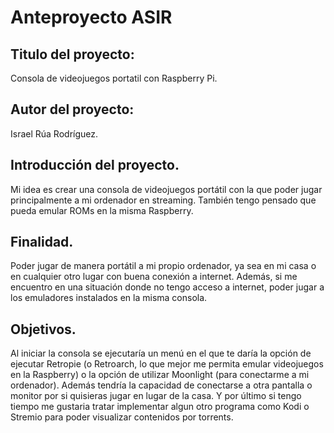 # Anteproyecto ASIR

## Titulo del proyecto:

Consola de videojuegos portatil con Raspberry Pi.

## Autor del proyecto: 

Israel Rúa Rodríguez.

## Introducción del proyecto.

Mi idea es crear una consola de videojuegos portátil con la que poder jugar principalmente a mi ordenador en streaming. También tengo pensado que pueda emular ROMs en la misma Raspberry.

## Finalidad.

Poder jugar de manera portátil a mi propio ordenador, ya sea en mi casa o en cualquier otro lugar con buena conexión a internet. Además, si me encuentro en una situación donde no tengo acceso a internet, poder jugar a los emuladores instalados en la misma consola.

## Objetivos.

Al iniciar la consola se ejecutaría un menú en el que te daría la opción de ejecutar Retropie (o Retroarch, lo que mejor me permita emular videojuegos en la Raspberry) o la opción de utilizar Moonlight (para conectarme a mi ordenador). Además tendría la capacidad de conectarse a otra pantalla o monitor por si quisieras jugar en lugar de la casa. Y por último si tengo tiempo me gustaria tratar implementar algun otro programa como Kodi o Stremio para poder visualizar contenidos por torrents.

